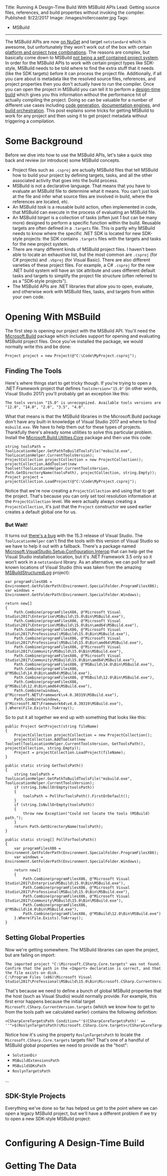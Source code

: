 Title: Running A Design-Time Build With MSBuild APIs
Lead: Getting source files, references, and build properties without invoking the compiler.
Published: 9/22/2017
Image: /images/rollercoaster.jpg
Tags:
- MSBuild
---
The MSBuild APIs are now [on NuGet](https://www.nuget.org/packages?q=microsoft.build) and target `netstandard` which is awesome, but unfortunately they won't work out of the box with certain [platform and project type combinations](https://github.com/dotnet/docfx/issues/1752). The reasons are complex, but basically come down to MSBuild [not being a self contained project system](https://github.com/dotnet/project-system#what-is-a-project-system). In order for the MSBuild APIs to work with certain project types like SDK-style, MSBuild needs to be told where to find the extra stuff that it needs (like the SDK targets) before it can process the project file. Additionally, if all you care about is metadata like the resolved source files, references, and project properties then you don't actually have to run the compiler. Once you can open the project in MSBuild you can tell it to perform a [design-time build](https://github.com/dotnet/project-system/blob/master/docs/design-time-builds.md) which gives you this information without the performance hit of actually compiling the project. Doing so can be valuable for a number of different use cases including [code generation](https://github.com/daveaglick/Scripty), [documentation engines](https://wyam.io), and [build orchestration](https://cakebuild.net). This post explains some tricks for getting MSBuild to work for any project and then using it to get project metadata without triggering a compilation.

# Some Background

Before we dive into how to use the MSBuild APIs, let's take a quick step back and review (or introduce) some MSBuild concepts.

* Project files such as `.csproj` are actually MSBuild files that tell MSBuild how to build your project by defining targets, tasks, and all the other associated activity that goes into the build process.
* MSBuild is not a declarative language. That means that you have to evaluate an MSBuild file to determine what it means. You can't just look at the file and infer what source files are involved in build, where the references are located, etc.
* An MSBuild *task* is a reusable build action, often implemented in code, that MSBuild can execute in the process of evaluating an MSBuild file.
* An MSBuild *target* is a collection of tasks (often just 1 but can be many more) designed to perform a specific function within the build. Reusable targets are often defined in a `.targets` file. This is partly why MSBuild needs to know where the specific .NET SDK is located for new SDK-style projects: the SDK contains `.targets` files with the targets and tasks for the new project system.
* There are many different kinds of MSBuild project files. I haven't been able to locate an exhaustive list, but the most common are `.csproj` (for C# projects) and `.vbproj` (for Visual Basic). There are also different varieties of these project files. For example, a C# `.csproj` for the new .NET build system will have an `SDK` attribute and uses different default tasks and targets to simplify the project file structure (often referred to as a "SDK-style projects").
* The MSBuild APIs are .NET libraries that allow you to open, evaluate, and otherwise work with MSBuild files, tasks, and targets from within your own code.

# Opening With MSBuild

The first step is opening our project with the MSBuild API. You'll need the [Microsoft.Build](https://www.nuget.org/packages/Microsoft.Build/) package which includes support for opening and evaluating MSBuild project files. Once you've installed the package, we would normally write this and be done:

```
Project project = new Project(@"C:\Code\MyProject.csproj");
```

## Finding The Tools

Here's where things start to get tricky though. If you're trying to open a .NET Framework project that defines `ToolsVersion="15.0"` (in other words, Visual Studio 2017) you'll probably get an exception like this:

```
The tools version "15.0" is unrecognized. Available tools versions are "12.0", "14.0", "2.0", "3.5", "4.0".
```

What that means is that the MSBuild libraries in the Microsoft.Build package don't have any built-in knowledge of Visual Studio 2017 and where to find `msbuild.exe`. We have to help them out for these types of projects. Thankfully there's already some utilities to solve this particular problem. Install the [Microsoft.Build.Utilties.Core](https://www.nuget.org/packages/Microsoft.Build.Utilities.Core/) package and then use this code:

```
string toolsPath = ToolLocationHelper.GetPathToBuildToolsFile("msbuild.exe", ToolLocationHelper.CurrentToolsVersion);
ProjectCollection projectCollection = new ProjectCollection();
projectCollection.AddToolset(new Toolset(ToolLocationHelper.CurrentToolsVersion, Path.GetDirectoryName(toolsPath), projectCollection, string.Empty));
Project project = projectCollection.LoadProject(@"C:\Code\MyProject.csproj");
```

Notice that we're now creating a `ProjectCollection` and using that to get the project. That's because you can only set tool resolution information at the `ProjectCollection` level. We were actually always creating a `ProjectCollection`, it's just that the `Project` constructor we used earlier creates a default global one for us.

### But Wait!

It turns out [there's a bug](https://github.com/Microsoft/msbuild/issues/2369) with the 15.3 release of Visual Studio. The `ToolLocationHelper` can't find the tools with this version of Visual Studio so we have to help it out with a fallback. There's a package named [Microsoft.VisualStudio.Setup.Configuration.Interop](https://www.nuget.org/packages/Microsoft.VisualStudio.Setup.Configuration.Interop/) that can help get the Visual Studio installation location, but it's .NET Framework 3.5 only so it won't work in a `netstandard` library. As an alternative, we can poll for well known locations of Visual Studio (this was taken from the amazing [MSBuildStructuredLog](https://github.com/KirillOsenkov/MSBuildStructuredLog) project):

```
var programFilesX86 = Environment.GetFolderPath(Environment.SpecialFolder.ProgramFilesX86);
var windows = Environment.GetFolderPath(Environment.SpecialFolder.Windows);

return new[]
{
    Path.Combine(programFilesX86, @"Microsoft Visual Studio\2017\Enterprise\MSBuild\15.0\Bin\MSBuild.exe"),
    Path.Combine(programFilesX86, @"Microsoft Visual Studio\2017\Enterprise\MSBuild\15.0\Bin\amd64\MSBuild.exe"),
    Path.Combine(programFilesX86, @"Microsoft Visual Studio\2017\Professional\MSBuild\15.0\Bin\MSBuild.exe"),
    Path.Combine(programFilesX86, @"Microsoft Visual Studio\2017\Professional\MSBuild\15.0\Bin\amd64\MSBuild.exe"),
    Path.Combine(programFilesX86, @"Microsoft Visual Studio\2017\Community\MSBuild\15.0\Bin\MSBuild.exe"),
    Path.Combine(programFilesX86, @"Microsoft Visual Studio\2017\Community\MSBuild\15.0\Bin\amd64\MSBuild.exe"),
    Path.Combine(programFilesX86, @"MSBuild\14.0\Bin\MSBuild.exe"),
    Path.Combine(programFilesX86, @"MSBuild\14.0\Bin\amd64\MSBuild.exe"),
    Path.Combine(programFilesX86, @"MSBuild\12.0\Bin\MSBuild.exe"),
    Path.Combine(programFilesX86, @"MSBuild\12.0\Bin\amd64\MSBuild.exe"),
    Path.Combine(windows, @"Microsoft.NET\Framework\v4.0.30319\MSBuild.exe"),
    Path.Combine(windows, @"Microsoft.NET\Framework64\v4.0.30319\MSBuild.exe"),
}.Where(File.Exists).ToArray();
```

So to put it all together we end up with something that looks like this:

```
public Project GetProject(string fileName)
{
    ProjectCollection projectCollection = new ProjectCollection();
    projectCollection.AddToolset(new Toolset(ToolLocationHelper.CurrentToolsVersion, GetToolsPath(), projectCollection, string.Empty));
    Project = projectCollection.LoadProject(fileName);
}

public static string GetToolsPath()
{
    string toolsPath = ToolLocationHelper.GetPathToBuildToolsFile("msbuild.exe", ToolLocationHelper.CurrentToolsVersion);
    if (string.IsNullOrEmpty(toolsPath))
    {
        toolsPath = PollForToolsPath().FirstOrDefault();
    }
    if (string.IsNullOrEmpty(toolsPath))
    {
        throw new Exception("Could not locate the tools (MSBuild) path.");
    }
    return Path.GetDirectoryName(toolsPath);
}

public static string[] PollForToolsPath()
{
    var programFilesX86 = Environment.GetFolderPath(Environment.SpecialFolder.ProgramFilesX86);
    var windows = Environment.GetFolderPath(Environment.SpecialFolder.Windows);

    return new[]
    {
        Path.Combine(programFilesX86, @"Microsoft Visual Studio\2017\Enterprise\MSBuild\15.0\Bin\MSBuild.exe"),
        Path.Combine(programFilesX86, @"Microsoft Visual Studio\2017\Professional\MSBuild\15.0\Bin\MSBuild.exe"),
        Path.Combine(programFilesX86, @"Microsoft Visual Studio\2017\Community\MSBuild\15.0\Bin\MSBuild.exe"),
        Path.Combine(programFilesX86, @"MSBuild\14.0\Bin\MSBuild.exe"),
        Path.Combine(programFilesX86, @"MSBuild\12.0\Bin\MSBuild.exe")
    }.Where(File.Exists).ToArray();
}
```

## Setting Global Properties

Now we're getting somewhere. The MSBuild libraries can open the project, but are failing on import:

```
The imported project "C:\Microsoft.CSharp.Core.targets" was not found.
Confirm that the path in the <Import> declaration is correct, and that
the file exists on disk.
C:\Program Files (x86)\Microsoft Visual Studio\2017\Professional\MSBuild\15.0\Bin\Microsoft.CSharp.CurrentVersion.targets
```

That's because we need to define a bunch of global MSBuild properties that the host (such as Visual Studio) would normally provide. For example, this first error happens because the initial target `Microsoft.CSharp.CurrentVersion.targets` (which we know how to get to from the tools path we calculated earlier) contains the following definition:

```
<CSharpCoreTargetsPath Condition="'$(CSharpCoreTargetsPath)' == ''">$(RoslynTargetsPath)\Microsoft.CSharp.Core.targets</CSharpCoreTargetsPath>
```

Notice how it's using the property `RoslynTargetsPath` to locate the `Microsoft.CSharp.Core.targets` targets file? That's one of a handful of MSBuild global properties we need to provide as the "host":

* `SolutionDir`
* `MSBuildExtensionsPath`
* `MSBuildSDKsPath`
* `RoslynTargetsPath`

...

## SDK-Style Projects

Everything we've done so far has helped us get to the point where we can open a legacy MSBuild project, but we'll have a different problem if we try to open a new SDK-style MSBuild project:

```
```

# Configuring A Design-Time Build

# Getting The Data